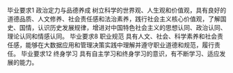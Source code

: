 毕业要求1 政治定力与品德养成	树立科学的世界观、人生观和价值观，具有良好的道德品质、人文修养、社会责任感和法治素养，践行社会主义核心价值观，了解国史、国情，认识历史发展规律，增进对中国特色社会主义的思想认同、政治认同、理论认同和情感认同。
毕业要求8 职业规范	具有人文、社会、科学素养和社会责任感，能够在大数据应用和管理决策实践中理解并遵守职业道德和规范，履行责任。
毕业要求12 终身学习	具有自主学习和终身学习的意识，有不断学习、适应发展的能力。